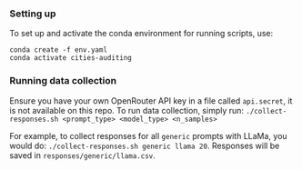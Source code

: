 ### Setting up
To set up and activate the conda environment for running scripts, use:

```
conda create -f env.yaml
conda activate cities-auditing
```

### Running data collection
Ensure you have your own OpenRouter API key in a file called `api.secret`, it is not available on this repo.
To run data collection, simply run: `./collect-responses.sh <prompt_type> <model_type> <n_samples>`

For example, to collect responses for all `generic` prompts with LLaMa, you would do: `./collect-responses.sh generic llama 20`. Responses will be saved in `responses/generic/llama.csv`.
